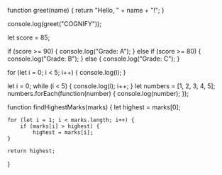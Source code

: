 function greet(name) {
    return "Hello, " + name + "!";
}

console.log(greet("COGNIFY")); 


let score = 85;

if (score >= 90) {
    console.log("Grade: A");
} else if (score >= 80) {
    console.log("Grade: B");
} else {
    console.log("Grade: C");
}

for (let i = 0; i < 5; i++) {
    console.log(i); 
}

let i = 0;
while (i < 5) {
    console.log(i); 
    i++;
}
let numbers = [1, 2, 3, 4, 5];
numbers.forEach(function(number) {
    console.log(number); 
});


function findHighestMarks(marks) {
    let highest = marks[0]; 

    for (let i = 1; i < marks.length; i++) {
        if (marks[i] > highest) {
            highest = marks[i]; 
    }

    return highest; 

}
